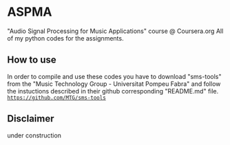 # ASPMA
"Audio Signal Processing for Music Applications" course @ Coursera.org
All of my python codes for the assignments.

How to use
----------
In order to compile and use these codes you have to download "sms-tools" from the "Music Technology Group - Universitat Pompeu Fabra" and follow the instuctions described in their github corresponding "README.md" file.
<code>https://github.com/MTG/sms-tools</code>

Disclaimer
----------
under construction
